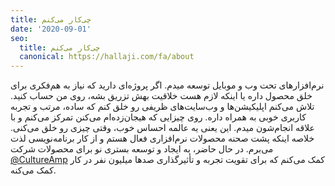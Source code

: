 ```yaml
---
title: چی‌کار می‌کنم
date: '2020-09-01'
seo:
  title: چی‌کار می‌کنم
  canonical: https://hallaji.com/fa/about
---
```

نرم‌افزارهای تحت وب و موبایل توسعه میدم. اگر پروژه‌ای دارید که نیاز به هم‌فکری برای خلق محصول داره یا اینکه لازم هست
خلاقیت بهش تزریق بشه، روی من حساب کنید. تلاش می‌کنم اپلیکیشن‌ها و وب‌سایت‌های ظریفی رو خلق کنم که ساده، مرتب
و تجربه کاربری خوبی به همراه داره. روی چیزایی که هیجان‌زده‌ام می‌کنن تمرکز می‌کنم و با علاقه انجام‌شون میدم. این یعنی یه
عالمه احساس خوب، وقتی چیزی رو خلق می‌کنی. خلاصه اینکه پشت صحنه محصولات نرم‌افزاری فعال هستم و از کار برنامه‌نویسی
لذت می‌برم. در حال حاضر، به ایجاد و توسعه بستری نو برای محصولات شرکت [@CultureAmp](https://cultureamp.com)
کمک می‌کنم که برای تقویت تجربه و تأثیرگذاری صدها میلیون نفر در کار کمک می‌کنه.
